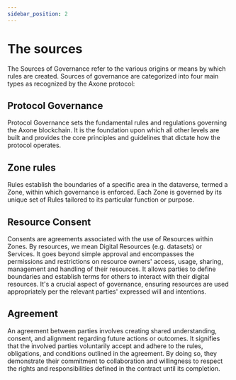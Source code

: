 ```yaml
---
sidebar_position: 2
---
```


# The sources

The Sources of Governance refer to the various origins or means by which rules are created. Sources of governance are categorized into four main types as recognized by the Axone protocol:

## Protocol Governance

Protocol Governance sets the fundamental rules and regulations governing the Axone blockchain. It is the foundation upon which all other levels are built and provides the core principles and guidelines that dictate how the protocol operates.

## Zone rules

Rules establish the boundaries of a specific area in the dataverse, termed a Zone, within which governance is enforced. Each Zone is governed by its unique set of Rules tailored to its particular function or purpose.

## Resource Consent

Consents are agreements associated with the use of Resources within Zones. By resources, we mean Digital Resources (e.g. datasets) or Services. It goes beyond simple approval and encompasses the permissions and restrictions on resource owners' access, usage, sharing, management and handling of their resources. It allows parties to define boundaries and establish terms for others to interact with their digital resources. It's a crucial aspect of governance, ensuring resources are used appropriately per the relevant parties' expressed will and intentions.

## Agreement

An agreement between parties involves creating shared understanding, consent, and alignment regarding future actions or outcomes. It signifies that the involved parties voluntarily accept and adhere to the rules, obligations, and conditions outlined in the agreement. By doing so, they demonstrate their commitment to collaboration and willingness to respect the rights and responsibilities defined in the contract until its completion.
